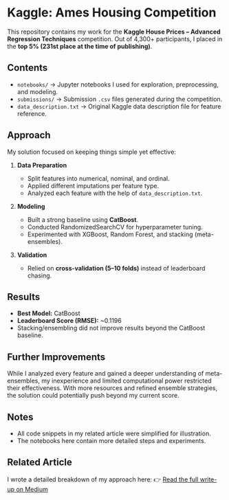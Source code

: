 # Kaggle: Ames Housing Competition 

This repository contains my work for the **Kaggle House Prices – Advanced Regression Techniques** competition.
Out of 4,300+ participants, I placed in the **top 5% (231st place at the time of publishing)**.

## Contents

* `notebooks/` → Jupyter notebooks I used for exploration, preprocessing, and modeling.
* `submissions/` → Submission `.csv` files generated during the competition.
* `data_description.txt` → Original Kaggle data description file for feature reference.

## Approach

My solution focused on keeping things simple yet effective:

1. **Data Preparation**

   * Split features into numerical, nominal, and ordinal.
   * Applied different imputations per feature type.
   * Analyzed each feature with the help of `data_description.txt`.
2. **Modeling**

   * Built a strong baseline using **CatBoost**.
   * Conducted RandomizedSearchCV for hyperparameter tuning.
   * Experimented with XGBoost, Random Forest, and stacking (meta-ensembles).
3. **Validation**

   * Relied on **cross-validation (5–10 folds)** instead of leaderboard chasing.

## Results

* **Best Model:** CatBoost
* **Leaderboard Score (RMSE):** \~0.1196
* Stacking/ensembling did not improve results beyond the CatBoost baseline.

## Further Improvements

While I analyzed every feature and gained a deeper understanding of meta-ensembles, my inexperience and limited computational power restricted their effectiveness. With more resources and refined ensemble strategies, the solution could potentially push beyond my current score.

## Notes

* All code snippets in my related article were simplified for illustration.
* The notebooks here contain more detailed steps and experiments.

## Related Article

I wrote a detailed breakdown of my approach here:
👉 [Read the full write-up on Medium](https://medium.com/@ishaan.cherukuri/introduction-fe44f0cea97c)

